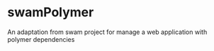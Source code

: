 # swamPolymer
An adaptation from swam project for manage a web application with polymer dependencies
